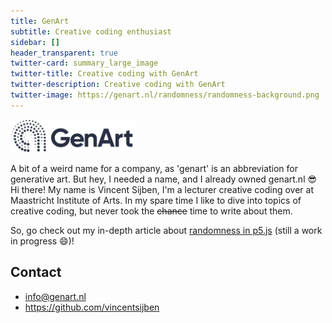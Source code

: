 ```yaml
---
title: GenArt
subtitle: Creative coding enthusiast
sidebar: []
header_transparent: true
twitter-card: summary_large_image
twitter-title: Creative coding with GenArt
twitter-description: Creative coding with GenArt
twitter-image: https://genart.nl/randomness/randomness-background.png
---
```

<img src="logo-genart.png" alt="GenArt" width="200"/>

A bit of a weird name for a company, as 'genart' is an abbreviation for generative art. But hey, I needed a name, and I already owned genart.nl 😎
Hi there! My name is Vincent Sijben, I'm a lecturer creative coding over at Maastricht Institute of Arts. In my spare time I like to dive into topics of creative coding, but never took the ~~chance~~ time to write about them.

So, go check out my in-depth article about [randomness in p5.js](randomness/) (still a work in progress 😄)!


## Contact
* info@genart.nl
* https://github.com/vincentsijben
